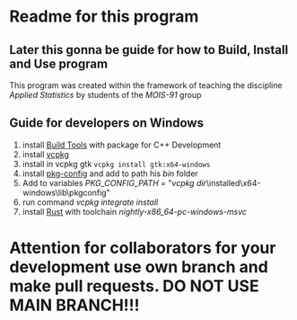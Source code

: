 # Readme for this program 
## Later this gonna be guide for how to Build, Install and Use program

This program was created within the framework of teaching the discipline *Applied Statistics* by students of the *MOIS-91* group

## Guide for developers on Windows
1. install [Build Tools](https://aka.ms/vs/17/release/vs_BuildTools.exe) with package for C++ Development
2. install [vcpkg](https://vcpkg.io/en/getting-started.html) 
3. install in vcpkg gtk `vcpkg install gtk:x64-windows`
4. install [pkg-config](https://sourceforge.net/projects/pkgconfiglite/files/latest/download) and add to path his *bin* folder
5. Add to variables *PKG_CONFIG_PATH* = "*vcpkg dir*\installed\x64-windows\lib\pkgconfig"
6. run command *vcpkg integrate install*
7. install [Rust](https://static.rust-lang.org/rustup/dist/x86_64-pc-windows-msvc/rustup-init.exe) with toolchain *nightly-x86_64-pc-windows-msvc*

# Attention for collaborators for your development use own branch and make pull requests. DO NOT USE MAIN BRANCH!!!